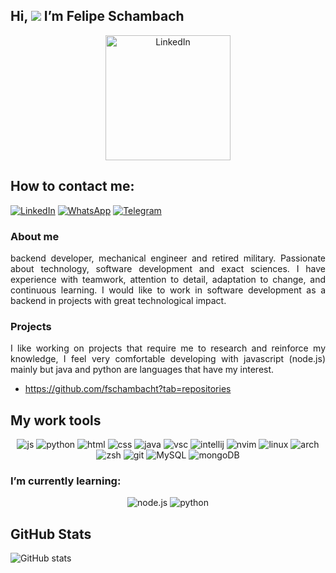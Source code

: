 ## Hi, ![](https://img.icons8.com/emoji/30/000000/vulcan-salute-medium-light-skin-tone.png) I’m Felipe Schambach 
<div align="center">
  <img alt="LinkedIn"  height=200px src="https://i1.wp.com/codemyui.com/wp-content/uploads/2018/07/Lightsaber-Progress-Bar.gif?w=880&ssl=1" />
</div>

## How to contact me:
[<img alt="LinkedIn" src="https://img.shields.io/badge/LinkedIn-0077B5?style=for-the-badge&logo=linkedin&logoColor=white" />](www.linkedin.com/in/felipe-schambach) [<img alt="WhatsApp" src="https://img.shields.io/badge/WhatsApp-25D366?style=for-the-badge&logo=whatsapp&logoColor=white" />](https://wa.me/573014594288) [<img alt="Telegram" src="https://img.shields.io/badge/Telegram-2CA5E0?style=for-the-badge&logo=telegram&logoColor=white" />](https://t.me/fschambacht)

### About me
<div align="justify">backend developer, mechanical engineer and retired military. Passionate about technology, software development and exact sciences. I have experience with teamwork, attention to detail, adaptation to change, and continuous learning. I would like to work in software development as a backend in projects with great technological impact.</div>

### Projects

<div align="justify">I like working on projects that require me to research and reinforce my knowledge, I feel very comfortable developing with javascript (node.js) mainly but java and python are languages that have my interest.</div>

- https://github.com/fschambacht?tab=repositories

## My work tools ###

<div align="center">

![js](https://img.shields.io/badge/JavaScript-323330?style=for-the-badge&logo=javascript&logoColor=F7DF1E)
![python](https://img.shields.io/badge/Python-FFD43B?style=for-the-badge&logo=python&logoColor=darkgreen)
![html](https://img.shields.io/badge/HTML5-E34F26?style=for-the-badge&logo=html5&logoColor=white)
![css](https://img.shields.io/badge/CSS3-1572B6?style=for-the-badge&logo=css3&logoColor=white)
![java](https://img.shields.io/badge/Java-ED8B00?style=for-the-badge&logo=java&logoColor=white)
![vsc](https://img.shields.io/badge/Visual_Studio_Code-0078D4?style=for-the-badge&logo=visual%20studio%20code&logoColor=white)
![intellij](https://img.shields.io/badge/IntelliJIDEA-000000.svg?style=for-the-badge&logo=intellij-idea&logoColor=white)
![nvim](https://img.shields.io/badge/NeoVim-%2357A143.svg?&style=for-the-badge&logo=neovim&logoColor=white)
![linux](https://img.shields.io/badge/Linux-FCC624?style=for-the-badge&logo=linux&logoColor=black)
![arch](https://img.shields.io/badge/Arch_Linux-1793D1?style=for-the-badge&logo=arch-linux&logoColor=white)
![zsh](https://img.shields.io/badge/oh_my_zsh-1A2C34?style=for-the-badge&logo=ohmyzsh&logoColor=white)
![git](https://img.shields.io/badge/Git-F05032?style=for-the-badge&logo=git&logoColor=white)
![MySQL](https://img.shields.io/badge/MySQL-00000F?style=for-the-badge&logo=mysql&logoColor=white)
![mongoDB](https://img.shields.io/badge/MongoDB-white?style=for-the-badge&logo=mongodb&logoColor=4EA94B)

</div>
  
### I’m currently learning: ###

<div align="center">

![node.js](https://img.shields.io/badge/Node.js-339933?style=for-the-badge&logo=nodedotjs&logoColor=white)
![python](https://img.shields.io/badge/Python-3776AB?style=for-the-badge&logo=python&logoColor=white)

</div>

## GitHub Stats ##
![GitHub stats](https://github-readme-stats.vercel.app/api?username=fschambacht&show_icons=true&theme=dark)
